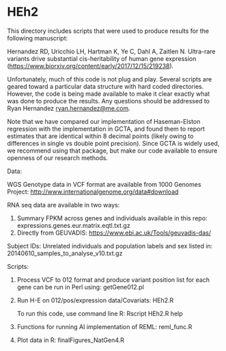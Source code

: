 # HEh2

This directory includes scripts that were used to produce results for the following manuscript:

Hernandez RD, Uricchio LH, Hartman K, Ye C, Dahl A, Zaitlen N. Ultra-rare variants drive substantial cis-heritability of human gene expression (https://www.biorxiv.org/content/early/2017/12/15/219238).

Unfortunately, much of this code is not plug and play. Several scripts are geared toward a particular data structure with hard coded directories. However, the code is being made available to make it clear exactly what was done to produce the results. Any questions should be addressed to Ryan Hernandez <ryan.hernandez@me.com>. 

Note that we have compared our implementation of Haseman-Elston regression with the implementation in GCTA, and found them to report estimates that are identical within 8 decimal points (likely owing to differences in single vs double point precision). Since GCTA is widely used, we recommend using that package, but make our code available to ensure openness of our research methods.

Data:

WGS Genotype data in VCF format are available from 1000 Genomes Project: http://www.internationalgenome.org/data#download

RNA seq data are available in two ways:
1) Summary FPKM across genes and individuals available in this repo: expressions.genes.eur.matrix.eqtl.txt.gz
2) Directly from GEUVADIS: https://www.ebi.ac.uk/Tools/geuvadis-das/

Subject IDs:
Unrelated individuals and population labels and sex listed in: 20140610_samples_to_analyse_v10.txt.gz


Scripts:

1) Process VCF to 012 format and produce variant position list for each gene can be run in Perl using: getGene012.pl

2) Run H-E on 012/pos/expression data/Covariats: HEh2.R

   To run this code, use command line R:
   Rscript HEh2.R help

3) Functions for running AI implementation of REML: reml_func.R

4) Plot data in R: finalFigures_NatGen4.R